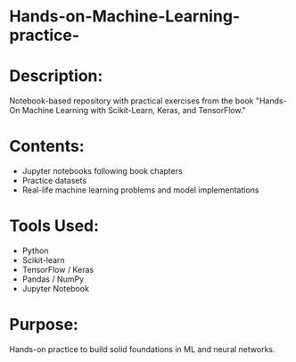 # Hands-on-Machine-Learning-practice-

# Description:
Notebook-based repository with practical exercises from the book "Hands-On Machine Learning with Scikit-Learn, Keras, and TensorFlow."

# Contents:
- Jupyter notebooks following book chapters
- Practice datasets
- Real-life machine learning problems and model implementations

# Tools Used:
- Python
- Scikit-learn
- TensorFlow / Keras
- Pandas / NumPy
- Jupyter Notebook
  
# Purpose:
Hands-on practice to build solid foundations in ML and neural networks.
